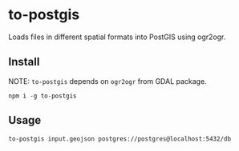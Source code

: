 # to-postgis

Loads files in different spatial formats into PostGIS using ogr2ogr.

## Install

NOTE: `to-postgis` depends on `ogr2ogr` from GDAL package.

```shell
npm i -g to-postgis
```

## Usage

```shell
to-postgis input.geojson postgres://postgres@localhost:5432/db
```
